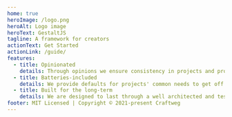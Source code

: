 ```yaml
---
home: true
heroImage: /logo.png
heroAlt: Logo image
heroText: GestaltJS
tagline: A framework for creators
actionText: Get Started
actionLink: /guide/
features:
  - title: Opinionated
    details: Through opinions we ensure consistency in projects and provide an beautifully integrated development experience.
  - title: Batteries-included
    details: We provide defaults for projects' common needs to get off your way in decision-making. Focus on building not plumbing.
  - title: Built for the long-term
    details: We are designed to last through a well architected and tested foundation and a healthy community that drives the project forward.
footer: MIT Licensed | Copyright © 2021-present Craftweg
---
```

